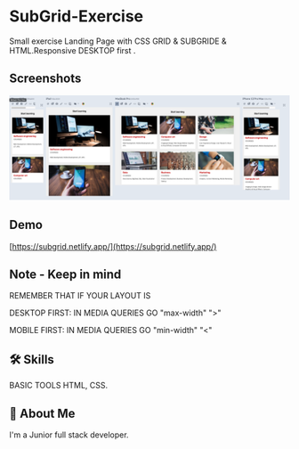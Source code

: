 # SubGrid-Exercise

Small exercise Landing Page with CSS GRID & SUBGRIDE & HTML.Responsive
DESKTOP first .


## Screenshots
![App Screenshot](screenshot/SCR-20240328-qjdm.png)

## Demo
[https://subgrid.netlify.app/](https://subgrid.netlify.app/)

## Note - Keep in mind
REMEMBER THAT IF YOUR LAYOUT IS 

DESKTOP FIRST: IN MEDIA QUERIES GO "max-width" ">"

MOBILE FIRST: IN MEDIA QUERIES GO "min-width"  "<"



## 🛠 Skills
BASIC TOOLS HTML, CSS.


## 🚀 About Me
I'm a Junior full stack developer.
